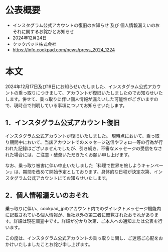# 公表概要
- インスタグラム公式アカウントの復旧のお知らせ 及び 個人情報漏えいのおそれに関するお詫びとお知らせ
- 2024年12月24日
- クックパッド株式会社
- https://info.cookpad.com/news/press_2024_1224
  
# 本文
2024年12月17日及び19日にお知らせいたしました、インスタグラム公式アカウントの乗っ取りにつきまして、アカウントが復旧いたしましたのでお知らせいたします。併せて、乗っ取りに伴い個人情報が漏えいした可能性がございますので、現時点で判明している事項についてお知らせいたします。

## 1．インスタグラム公式アカウント復旧
インスタグラム公式アカウントが復旧いたしました。
現時点において、乗っ取り期間中において、当該アカウントでのメッセージ送信やフォロー等の行為が行われた記録はございませんでしたが、引き続き、不審なメッセージの受信をなされた場合には、ご注意・破棄いただきたくお願い申し上げます。

なお、乗っ取り被害に伴い中止いたしました「料理で世界を旅しようキャンペーン」は、期間を改めて開始予定としております。具体的な日程が決定次第、インスタグラム公式アカウントにてお知らせいたします。

## 2．個人情報漏えいのおそれ
乗っ取りに伴い、cookpad_jpのアカウント内でのダイレクトメッセージ機能内に記載されている個人情報が、当社以外の第三者に閲覧されたおそれがあります。詳細は現在調査中です。詳細が分かり次第、ご本人への通知または公表を行います。

この度は、インスタグラム公式アカウントの乗っ取りに関し、ご迷惑ご心配をおかけいたしましたことお詫び申し上げます。
